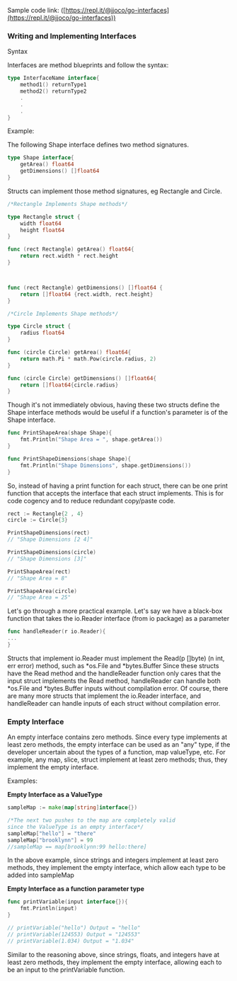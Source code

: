 Sample code link: ([https://repl.it/@jjoco/go-interfaces](https://repl.it/@jjoco/go-interfaces))
### Writing and Implementing Interfaces

Syntax

Interfaces are method blueprints and follow the syntax:
```go
type InterfaceName interface{
    method1() returnType1
    method2() returnType2
    .
    .
    .
}
```
Example:

The following Shape interface defines two method signatures.
```go
type Shape interface{
    getArea() float64
    getDimensions() []float64
}
```
Structs can implement those method signatures, eg Rectangle and Circle.
```go
/*Rectangle Implements Shape methods*/

type Rectangle struct {
    width float64
    height float64
}

func (rect Rectangle) getArea() float64{
    return rect.width * rect.height
}



func (rect Rectangle) getDimensions() []float64 {
    return []float64 {rect.width, rect.height}
}
```
```go
/*Circle Implements Shape methods*/

type Circle struct {
    radius float64
}

func (circle Circle) getArea() float64{
    return math.Pi * math.Pow(circle.radius, 2)
}

func (circle Circle) getDimensions() []float64{
    return []float64{circle.radius}
}
```
Though it's not immediately obvious, having these two structs define the Shape interface methods would be useful if a function's parameter is of the Shape interface.
```go
func PrintShapeArea(shape Shape){
    fmt.Println("Shape Area = ", shape.getArea())
}

func PrintShapeDimensions(shape Shape){
    fmt.Println("Shape Dimensions", shape.getDimensions())
}
```
So, instead of having a print function for each struct, there can be one print function that accepts the interface that each struct implements. This is for code cogency and to reduce redundant copy/paste code.
```go
rect := Rectangle{2 , 4}
circle := Circle{3}

PrintShapeDimensions(rect)
// "Shape Dimensions [2 4]"

PrintShapeDimensions(circle)
// "Shape Dimensions [3]"

PrintShapeArea(rect)
// "Shape Area = 8"

PrintShapeArea(circle)
// "Shape Area = 25"
```
Let's go through a more practical example. Let's say we have a black-box function that takes the io.Reader interface (from io package) as a parameter
```go
func handleReader(r io.Reader){
...
}
```
Structs that implement io.Reader must implement the Read(p []byte) (n int, err error) method, such as *os.File and *bytes.Buffer Since these structs have the Read method and the handleReader function only cares that the input struct implements the Read method, handleReader can handle both *os.File and *bytes.Buffer inputs without compilation error. Of course, there are many more structs that implement the io.Reader interface, and handleReader can handle inputs of each struct without compilation error.

### Empty Interface

An empty interface contains zero methods. Since every type implements at least zero methods, the empty interface can be used as an "any" type, if the developer uncertain about the types of a function, map valueType, etc. For example, any map, slice, struct implement at least zero methods; thus, they implement the empty interface.

Examples:

**Empty Interface as a ValueType**
```go
sampleMap := make(map[string]interface{})

/*The next two pushes to the map are completely valid
since the ValueType is an empty interface*/
sampleMap["hello"] = "there"
sampleMap["brooklynn"] = 99
//sampleMap == map[brooklynn:99 hello:there]
```
In the above example, since strings and integers implement at least zero methods, they implement the empty interface, which allow each type to be added into sampleMap

**Empty Interface as a function parameter type**
```go
func printVariable(input interface{}){
    fmt.Println(input)
}

// printVariable("hello") Output = "hello"
// printVariable(124553) Output = "124553"
// printVariable(1.034) Output = "1.034"
```
Similar to the reasoning above, since strings, floats, and integers have at least zero methods, they implement the empty interface, allowing each to be an input to the printVariable function.

